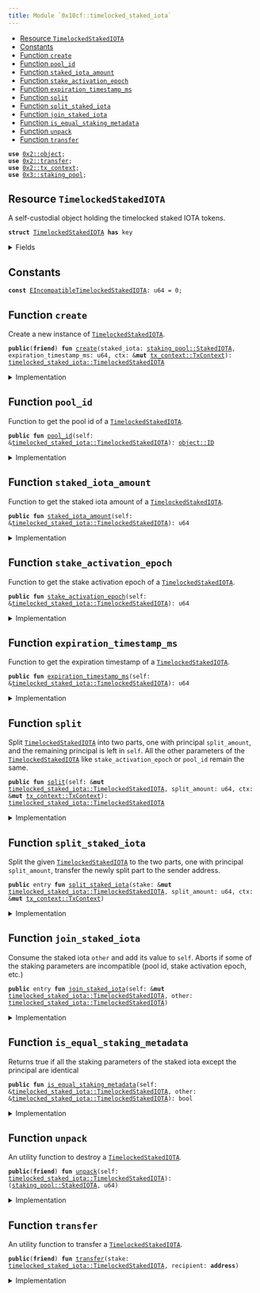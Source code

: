 ```yaml
---
title: Module `0x10cf::timelocked_staked_iota`
---
```




-  [Resource `TimelockedStakedIOTA`](#0x10cf_timelocked_staked_iota_TimelockedStakedIOTA)
-  [Constants](#@Constants_0)
-  [Function `create`](#0x10cf_timelocked_staked_iota_create)
-  [Function `pool_id`](#0x10cf_timelocked_staked_iota_pool_id)
-  [Function `staked_iota_amount`](#0x10cf_timelocked_staked_iota_staked_iota_amount)
-  [Function `stake_activation_epoch`](#0x10cf_timelocked_staked_iota_stake_activation_epoch)
-  [Function `expiration_timestamp_ms`](#0x10cf_timelocked_staked_iota_expiration_timestamp_ms)
-  [Function `split`](#0x10cf_timelocked_staked_iota_split)
-  [Function `split_staked_iota`](#0x10cf_timelocked_staked_iota_split_staked_iota)
-  [Function `join_staked_iota`](#0x10cf_timelocked_staked_iota_join_staked_iota)
-  [Function `is_equal_staking_metadata`](#0x10cf_timelocked_staked_iota_is_equal_staking_metadata)
-  [Function `unpack`](#0x10cf_timelocked_staked_iota_unpack)
-  [Function `transfer`](#0x10cf_timelocked_staked_iota_transfer)


<pre><code><b>use</b> <a href="../iota-framework/object.md#0x2_object">0x2::object</a>;
<b>use</b> <a href="../iota-framework/transfer.md#0x2_transfer">0x2::transfer</a>;
<b>use</b> <a href="../iota-framework/tx_context.md#0x2_tx_context">0x2::tx_context</a>;
<b>use</b> <a href="../iota-system/staking_pool.md#0x3_staking_pool">0x3::staking_pool</a>;
</code></pre>



<a name="0x10cf_timelocked_staked_iota_TimelockedStakedIOTA"></a>

## Resource `TimelockedStakedIOTA`

A self-custodial object holding the timelocked staked IOTA tokens.


<pre><code><b>struct</b> <a href="timelocked_staked_iota.md#0x10cf_timelocked_staked_iota_TimelockedStakedIOTA">TimelockedStakedIOTA</a> <b>has</b> key
</code></pre>



<details>
<summary>Fields</summary>


<dl>
<dt>
<code>id: <a href="../iota-framework/object.md#0x2_object_UID">object::UID</a></code>
</dt>
<dd>

</dd>
<dt>
<code>staked_iota: <a href="../iota-system/staking_pool.md#0x3_staking_pool_StakedIOTA">staking_pool::StakedIOTA</a></code>
</dt>
<dd>
 A self-custodial object holding the staked IOTA tokens.
</dd>
<dt>
<code>expiration_timestamp_ms: u64</code>
</dt>
<dd>
 This is the epoch time stamp of when the lock expires.
</dd>
</dl>


</details>

<a name="@Constants_0"></a>

## Constants


<a name="0x10cf_timelocked_staked_iota_EIncompatibleTimelockedStakedIOTA"></a>



<pre><code><b>const</b> <a href="timelocked_staked_iota.md#0x10cf_timelocked_staked_iota_EIncompatibleTimelockedStakedIOTA">EIncompatibleTimelockedStakedIOTA</a>: u64 = 0;
</code></pre>



<a name="0x10cf_timelocked_staked_iota_create"></a>

## Function `create`

Create a new instance of <code><a href="timelocked_staked_iota.md#0x10cf_timelocked_staked_iota_TimelockedStakedIOTA">TimelockedStakedIOTA</a></code>.


<pre><code><b>public</b>(<b>friend</b>) <b>fun</b> <a href="timelocked_staked_iota.md#0x10cf_timelocked_staked_iota_create">create</a>(staked_iota: <a href="../iota-system/staking_pool.md#0x3_staking_pool_StakedIOTA">staking_pool::StakedIOTA</a>, expiration_timestamp_ms: u64, ctx: &<b>mut</b> <a href="../iota-framework/tx_context.md#0x2_tx_context_TxContext">tx_context::TxContext</a>): <a href="timelocked_staked_iota.md#0x10cf_timelocked_staked_iota_TimelockedStakedIOTA">timelocked_staked_iota::TimelockedStakedIOTA</a>
</code></pre>



<details>
<summary>Implementation</summary>


<pre><code><b>public</b>(package) <b>fun</b> <a href="timelocked_staked_iota.md#0x10cf_timelocked_staked_iota_create">create</a>(
    staked_iota: StakedIOTA,
    expiration_timestamp_ms: u64,
    ctx: &<b>mut</b> TxContext
): <a href="timelocked_staked_iota.md#0x10cf_timelocked_staked_iota_TimelockedStakedIOTA">TimelockedStakedIOTA</a> {
    <a href="timelocked_staked_iota.md#0x10cf_timelocked_staked_iota_TimelockedStakedIOTA">TimelockedStakedIOTA</a> {
        id: <a href="../iota-framework/object.md#0x2_object_new">object::new</a>(ctx),
        staked_iota,
        expiration_timestamp_ms
    }
}
</code></pre>



</details>

<a name="0x10cf_timelocked_staked_iota_pool_id"></a>

## Function `pool_id`

Function to get the pool id of a <code><a href="timelocked_staked_iota.md#0x10cf_timelocked_staked_iota_TimelockedStakedIOTA">TimelockedStakedIOTA</a></code>.


<pre><code><b>public</b> <b>fun</b> <a href="timelocked_staked_iota.md#0x10cf_timelocked_staked_iota_pool_id">pool_id</a>(self: &<a href="timelocked_staked_iota.md#0x10cf_timelocked_staked_iota_TimelockedStakedIOTA">timelocked_staked_iota::TimelockedStakedIOTA</a>): <a href="../iota-framework/object.md#0x2_object_ID">object::ID</a>
</code></pre>



<details>
<summary>Implementation</summary>


<pre><code><b>public</b> <b>fun</b> <a href="timelocked_staked_iota.md#0x10cf_timelocked_staked_iota_pool_id">pool_id</a>(self: &<a href="timelocked_staked_iota.md#0x10cf_timelocked_staked_iota_TimelockedStakedIOTA">TimelockedStakedIOTA</a>): ID { self.staked_iota.<a href="timelocked_staked_iota.md#0x10cf_timelocked_staked_iota_pool_id">pool_id</a>() }
</code></pre>



</details>

<a name="0x10cf_timelocked_staked_iota_staked_iota_amount"></a>

## Function `staked_iota_amount`

Function to get the staked iota amount of a <code><a href="timelocked_staked_iota.md#0x10cf_timelocked_staked_iota_TimelockedStakedIOTA">TimelockedStakedIOTA</a></code>.


<pre><code><b>public</b> <b>fun</b> <a href="timelocked_staked_iota.md#0x10cf_timelocked_staked_iota_staked_iota_amount">staked_iota_amount</a>(self: &<a href="timelocked_staked_iota.md#0x10cf_timelocked_staked_iota_TimelockedStakedIOTA">timelocked_staked_iota::TimelockedStakedIOTA</a>): u64
</code></pre>



<details>
<summary>Implementation</summary>


<pre><code><b>public</b> <b>fun</b> <a href="timelocked_staked_iota.md#0x10cf_timelocked_staked_iota_staked_iota_amount">staked_iota_amount</a>(self: &<a href="timelocked_staked_iota.md#0x10cf_timelocked_staked_iota_TimelockedStakedIOTA">TimelockedStakedIOTA</a>): u64 { self.staked_iota.<a href="timelocked_staked_iota.md#0x10cf_timelocked_staked_iota_staked_iota_amount">staked_iota_amount</a>() }
</code></pre>



</details>

<a name="0x10cf_timelocked_staked_iota_stake_activation_epoch"></a>

## Function `stake_activation_epoch`

Function to get the stake activation epoch of a <code><a href="timelocked_staked_iota.md#0x10cf_timelocked_staked_iota_TimelockedStakedIOTA">TimelockedStakedIOTA</a></code>.


<pre><code><b>public</b> <b>fun</b> <a href="timelocked_staked_iota.md#0x10cf_timelocked_staked_iota_stake_activation_epoch">stake_activation_epoch</a>(self: &<a href="timelocked_staked_iota.md#0x10cf_timelocked_staked_iota_TimelockedStakedIOTA">timelocked_staked_iota::TimelockedStakedIOTA</a>): u64
</code></pre>



<details>
<summary>Implementation</summary>


<pre><code><b>public</b> <b>fun</b> <a href="timelocked_staked_iota.md#0x10cf_timelocked_staked_iota_stake_activation_epoch">stake_activation_epoch</a>(self: &<a href="timelocked_staked_iota.md#0x10cf_timelocked_staked_iota_TimelockedStakedIOTA">TimelockedStakedIOTA</a>): u64 {
    self.staked_iota.<a href="timelocked_staked_iota.md#0x10cf_timelocked_staked_iota_stake_activation_epoch">stake_activation_epoch</a>()
}
</code></pre>



</details>

<a name="0x10cf_timelocked_staked_iota_expiration_timestamp_ms"></a>

## Function `expiration_timestamp_ms`

Function to get the expiration timestamp of a <code><a href="timelocked_staked_iota.md#0x10cf_timelocked_staked_iota_TimelockedStakedIOTA">TimelockedStakedIOTA</a></code>.


<pre><code><b>public</b> <b>fun</b> <a href="timelocked_staked_iota.md#0x10cf_timelocked_staked_iota_expiration_timestamp_ms">expiration_timestamp_ms</a>(self: &<a href="timelocked_staked_iota.md#0x10cf_timelocked_staked_iota_TimelockedStakedIOTA">timelocked_staked_iota::TimelockedStakedIOTA</a>): u64
</code></pre>



<details>
<summary>Implementation</summary>


<pre><code><b>public</b> <b>fun</b> <a href="timelocked_staked_iota.md#0x10cf_timelocked_staked_iota_expiration_timestamp_ms">expiration_timestamp_ms</a>(self: &<a href="timelocked_staked_iota.md#0x10cf_timelocked_staked_iota_TimelockedStakedIOTA">TimelockedStakedIOTA</a>): u64 {
    self.expiration_timestamp_ms
}
</code></pre>



</details>

<a name="0x10cf_timelocked_staked_iota_split"></a>

## Function `split`

Split <code><a href="timelocked_staked_iota.md#0x10cf_timelocked_staked_iota_TimelockedStakedIOTA">TimelockedStakedIOTA</a></code> into two parts, one with principal <code>split_amount</code>,
and the remaining principal is left in <code>self</code>.
All the other parameters of the <code><a href="timelocked_staked_iota.md#0x10cf_timelocked_staked_iota_TimelockedStakedIOTA">TimelockedStakedIOTA</a></code> like <code>stake_activation_epoch</code> or <code>pool_id</code> remain the same.


<pre><code><b>public</b> <b>fun</b> <a href="timelocked_staked_iota.md#0x10cf_timelocked_staked_iota_split">split</a>(self: &<b>mut</b> <a href="timelocked_staked_iota.md#0x10cf_timelocked_staked_iota_TimelockedStakedIOTA">timelocked_staked_iota::TimelockedStakedIOTA</a>, split_amount: u64, ctx: &<b>mut</b> <a href="../iota-framework/tx_context.md#0x2_tx_context_TxContext">tx_context::TxContext</a>): <a href="timelocked_staked_iota.md#0x10cf_timelocked_staked_iota_TimelockedStakedIOTA">timelocked_staked_iota::TimelockedStakedIOTA</a>
</code></pre>



<details>
<summary>Implementation</summary>


<pre><code><b>public</b> <b>fun</b> <a href="timelocked_staked_iota.md#0x10cf_timelocked_staked_iota_split">split</a>(self: &<b>mut</b> <a href="timelocked_staked_iota.md#0x10cf_timelocked_staked_iota_TimelockedStakedIOTA">TimelockedStakedIOTA</a>, split_amount: u64, ctx: &<b>mut</b> TxContext): <a href="timelocked_staked_iota.md#0x10cf_timelocked_staked_iota_TimelockedStakedIOTA">TimelockedStakedIOTA</a> {
    <b>let</b> splitted_stake = self.staked_iota.<a href="timelocked_staked_iota.md#0x10cf_timelocked_staked_iota_split">split</a>(split_amount, ctx);

    <a href="timelocked_staked_iota.md#0x10cf_timelocked_staked_iota_TimelockedStakedIOTA">TimelockedStakedIOTA</a> {
        id: <a href="../iota-framework/object.md#0x2_object_new">object::new</a>(ctx),
        staked_iota: splitted_stake,
        expiration_timestamp_ms: self.expiration_timestamp_ms,
    }
}
</code></pre>



</details>

<a name="0x10cf_timelocked_staked_iota_split_staked_iota"></a>

## Function `split_staked_iota`

Split the given <code><a href="timelocked_staked_iota.md#0x10cf_timelocked_staked_iota_TimelockedStakedIOTA">TimelockedStakedIOTA</a></code> to the two parts, one with principal <code>split_amount</code>,
transfer the newly split part to the sender address.


<pre><code><b>public</b> entry <b>fun</b> <a href="timelocked_staked_iota.md#0x10cf_timelocked_staked_iota_split_staked_iota">split_staked_iota</a>(stake: &<b>mut</b> <a href="timelocked_staked_iota.md#0x10cf_timelocked_staked_iota_TimelockedStakedIOTA">timelocked_staked_iota::TimelockedStakedIOTA</a>, split_amount: u64, ctx: &<b>mut</b> <a href="../iota-framework/tx_context.md#0x2_tx_context_TxContext">tx_context::TxContext</a>)
</code></pre>



<details>
<summary>Implementation</summary>


<pre><code><b>public</b> entry <b>fun</b> <a href="timelocked_staked_iota.md#0x10cf_timelocked_staked_iota_split_staked_iota">split_staked_iota</a>(stake: &<b>mut</b> <a href="timelocked_staked_iota.md#0x10cf_timelocked_staked_iota_TimelockedStakedIOTA">TimelockedStakedIOTA</a>, split_amount: u64, ctx: &<b>mut</b> TxContext) {
    <a href="../iota-framework/transfer.md#0x2_transfer_transfer">transfer::transfer</a>(<a href="timelocked_staked_iota.md#0x10cf_timelocked_staked_iota_split">split</a>(stake, split_amount, ctx), ctx.sender());
}
</code></pre>



</details>

<a name="0x10cf_timelocked_staked_iota_join_staked_iota"></a>

## Function `join_staked_iota`

Consume the staked iota <code>other</code> and add its value to <code>self</code>.
Aborts if some of the staking parameters are incompatible (pool id, stake activation epoch, etc.)


<pre><code><b>public</b> entry <b>fun</b> <a href="timelocked_staked_iota.md#0x10cf_timelocked_staked_iota_join_staked_iota">join_staked_iota</a>(self: &<b>mut</b> <a href="timelocked_staked_iota.md#0x10cf_timelocked_staked_iota_TimelockedStakedIOTA">timelocked_staked_iota::TimelockedStakedIOTA</a>, other: <a href="timelocked_staked_iota.md#0x10cf_timelocked_staked_iota_TimelockedStakedIOTA">timelocked_staked_iota::TimelockedStakedIOTA</a>)
</code></pre>



<details>
<summary>Implementation</summary>


<pre><code><b>public</b> entry <b>fun</b> <a href="timelocked_staked_iota.md#0x10cf_timelocked_staked_iota_join_staked_iota">join_staked_iota</a>(self: &<b>mut</b> <a href="timelocked_staked_iota.md#0x10cf_timelocked_staked_iota_TimelockedStakedIOTA">TimelockedStakedIOTA</a>, other: <a href="timelocked_staked_iota.md#0x10cf_timelocked_staked_iota_TimelockedStakedIOTA">TimelockedStakedIOTA</a>) {
    <b>assert</b>!(self.<a href="timelocked_staked_iota.md#0x10cf_timelocked_staked_iota_is_equal_staking_metadata">is_equal_staking_metadata</a>(&other), <a href="timelocked_staked_iota.md#0x10cf_timelocked_staked_iota_EIncompatibleTimelockedStakedIOTA">EIncompatibleTimelockedStakedIOTA</a>);

    <b>let</b> <a href="timelocked_staked_iota.md#0x10cf_timelocked_staked_iota_TimelockedStakedIOTA">TimelockedStakedIOTA</a> {
        id,
        staked_iota,
        expiration_timestamp_ms: _,
    } = other;

    id.delete();

    self.staked_iota.join(staked_iota);
}
</code></pre>



</details>

<a name="0x10cf_timelocked_staked_iota_is_equal_staking_metadata"></a>

## Function `is_equal_staking_metadata`

Returns true if all the staking parameters of the staked iota except the principal are identical


<pre><code><b>public</b> <b>fun</b> <a href="timelocked_staked_iota.md#0x10cf_timelocked_staked_iota_is_equal_staking_metadata">is_equal_staking_metadata</a>(self: &<a href="timelocked_staked_iota.md#0x10cf_timelocked_staked_iota_TimelockedStakedIOTA">timelocked_staked_iota::TimelockedStakedIOTA</a>, other: &<a href="timelocked_staked_iota.md#0x10cf_timelocked_staked_iota_TimelockedStakedIOTA">timelocked_staked_iota::TimelockedStakedIOTA</a>): bool
</code></pre>



<details>
<summary>Implementation</summary>


<pre><code><b>public</b> <b>fun</b> <a href="timelocked_staked_iota.md#0x10cf_timelocked_staked_iota_is_equal_staking_metadata">is_equal_staking_metadata</a>(self: &<a href="timelocked_staked_iota.md#0x10cf_timelocked_staked_iota_TimelockedStakedIOTA">TimelockedStakedIOTA</a>, other: &<a href="timelocked_staked_iota.md#0x10cf_timelocked_staked_iota_TimelockedStakedIOTA">TimelockedStakedIOTA</a>): bool {
    self.staked_iota.<a href="timelocked_staked_iota.md#0x10cf_timelocked_staked_iota_is_equal_staking_metadata">is_equal_staking_metadata</a>(&other.staked_iota) &&
    (self.expiration_timestamp_ms == other.expiration_timestamp_ms)
}
</code></pre>



</details>

<a name="0x10cf_timelocked_staked_iota_unpack"></a>

## Function `unpack`

An utility function to destroy a <code><a href="timelocked_staked_iota.md#0x10cf_timelocked_staked_iota_TimelockedStakedIOTA">TimelockedStakedIOTA</a></code>.


<pre><code><b>public</b>(<b>friend</b>) <b>fun</b> <a href="timelocked_staked_iota.md#0x10cf_timelocked_staked_iota_unpack">unpack</a>(self: <a href="timelocked_staked_iota.md#0x10cf_timelocked_staked_iota_TimelockedStakedIOTA">timelocked_staked_iota::TimelockedStakedIOTA</a>): (<a href="../iota-system/staking_pool.md#0x3_staking_pool_StakedIOTA">staking_pool::StakedIOTA</a>, u64)
</code></pre>



<details>
<summary>Implementation</summary>


<pre><code><b>public</b>(package) <b>fun</b> <a href="timelocked_staked_iota.md#0x10cf_timelocked_staked_iota_unpack">unpack</a>(self: <a href="timelocked_staked_iota.md#0x10cf_timelocked_staked_iota_TimelockedStakedIOTA">TimelockedStakedIOTA</a>): (StakedIOTA, u64) {
    <b>let</b> <a href="timelocked_staked_iota.md#0x10cf_timelocked_staked_iota_TimelockedStakedIOTA">TimelockedStakedIOTA</a> {
        id,
        staked_iota,
        expiration_timestamp_ms,
    } = self;

    <a href="../iota-framework/object.md#0x2_object_delete">object::delete</a>(id);

    (staked_iota, expiration_timestamp_ms)
}
</code></pre>



</details>

<a name="0x10cf_timelocked_staked_iota_transfer"></a>

## Function `transfer`

An utility function to transfer a <code><a href="timelocked_staked_iota.md#0x10cf_timelocked_staked_iota_TimelockedStakedIOTA">TimelockedStakedIOTA</a></code>.


<pre><code><b>public</b>(<b>friend</b>) <b>fun</b> <a href="../iota-framework/transfer.md#0x2_transfer">transfer</a>(stake: <a href="timelocked_staked_iota.md#0x10cf_timelocked_staked_iota_TimelockedStakedIOTA">timelocked_staked_iota::TimelockedStakedIOTA</a>, recipient: <b>address</b>)
</code></pre>



<details>
<summary>Implementation</summary>


<pre><code><b>public</b>(package) <b>fun</b> <a href="../iota-framework/transfer.md#0x2_transfer">transfer</a>(stake: <a href="timelocked_staked_iota.md#0x10cf_timelocked_staked_iota_TimelockedStakedIOTA">TimelockedStakedIOTA</a>, recipient: <b>address</b>) {
    <a href="../iota-framework/transfer.md#0x2_transfer_transfer">transfer::transfer</a>(stake, recipient);
}
</code></pre>



</details>
